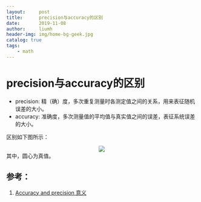 ```yaml
---
layout:     post
title:      precision与accuracy的区别
date:       2019-11-08
author:     liumh
header-img: img/home-bg-geek.jpg
catalog: true
tags:
    - math
---
```


# precision与accuracy的区别

- precision: 精（确）度，多次重复测量时各测定值之间的关系，用来表征随机误差的大小。
- accuracy: 准确度，多次测量值的平均值与真实值之间的误差，表征系统误差的大小。

区别如下图所示：
<div align=center>
<img src="/img/precision_accuracy.jpg">
</div>
其中，圆心为真值。

## 参考：

1. [Accuracy and precision 意义](https://blog.csdn.net/wokaowokaowokao12345/article/details/72830242)